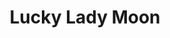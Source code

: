 ---
layout: "layouts/games.njk"
title: "Lucky Lady Moon"
photo: "/assets/images/backgrounds/luckyladymoon.jpg"
provider: "Bgaming"
description: "Lady Wolf Moon offers a maximum multiplier of x27,000 of a player's bet, making it one of BGaming's most lucrative slots with jackpot-like payouts."
iframe: "https://www.platincasino.com/games/softswiss/LuckyLadyMoon/123083"
---